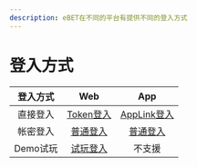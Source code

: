 ```yaml
---
description: eBET在不同的平台有提供不同的登入方式
---
```


# 登入方式

|  登入方式  |         Web         |           App           |
| :----: | :-----------------: | :---------------------: |
|  直接登入  | [Token登入](token.md) | [AppLink登入](applink.md) |
|  帐密登入  |  [普通登入](normal.md)  |    [普通登入](normal.md)    |
| Demo试玩 |   [试玩登入](demo.md)   |           不支援           |
